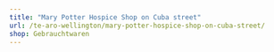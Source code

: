 ```yaml
---
title: "Mary Potter Hospice Shop on Cuba street"
url: /te-aro-wellington/mary-potter-hospice-shop-on-cuba-street/
shop: Gebrauchtwaren
---
```

